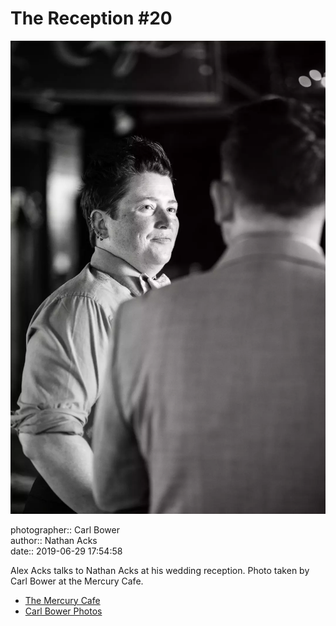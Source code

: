 # The Reception #20

![Alex Acks talks to Nathan Acks](assets/2019-06-29-set-3-the-reception-20.webp)

photographer:: Carl Bower  
author:: Nathan Acks  
date:: 2019-06-29 17:54:58

Alex Acks talks to Nathan Acks at his wedding reception. Photo taken by Carl Bower at the Mercury Cafe.

* [The Mercury Cafe](http://mercurycafe.com)
* [Carl Bower Photos](https://carlbowerphotos.com)
